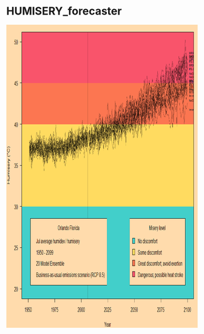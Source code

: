 # HUMISERY_forecaster

<p align="center">
  <img src="https://raw.githubusercontent.com/nosnibor27/HUMISERY_forecaster/master/Orlando_July_humisery.png" width = "950", height="800" alt="data dump"/>
</p>
